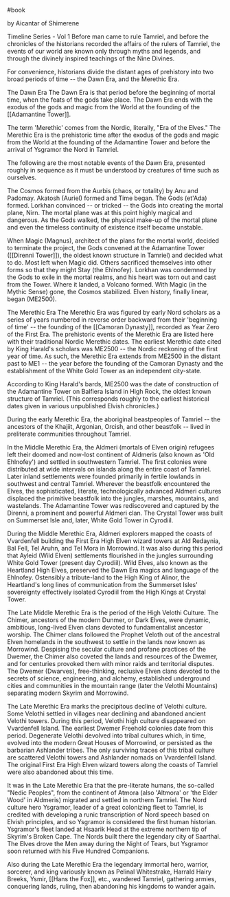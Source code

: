 #book

by Aicantar of Shimerene

Timeline Series - Vol 1
Before man came to rule Tamriel, and before the chronicles of the historians recorded the affairs of the rulers of Tamriel, the events of our world are known only through myths and legends, and through the divinely inspired teachings of the Nine Divines.

For convenience, historians divide the distant ages of prehistory into two broad periods of time -- the Dawn Era, and the Merethic Era.

The Dawn Era
The Dawn Era is that period before the beginning of mortal time, when the feats of the gods take place. The Dawn Era ends with the exodus of the gods and magic from the World at the founding of the [[Adamantine Tower]].

The term 'Merethic' comes from the Nordic, literally, "Era of the Elves." The Merethic Era is the prehistoric time after the exodus of the gods and magic from the World at the founding of the Adamantine Tower and before the arrival of Ysgramor the Nord in Tamriel.

The following are the most notable events of the Dawn Era, presented roughly in sequence as it must be understood by creatures of time such as ourselves.

The Cosmos formed from the Aurbis (chaos, or totality) by Anu and Padomay. Akatosh (Auriel) formed and Time began. The Gods (et'Ada) formed. Lorkhan convinced -- or tricked -- the Gods into creating the mortal plane, Nirn. The mortal plane was at this point highly magical and dangerous. As the Gods walked, the physical make-up of the mortal plane and even the timeless continuity of existence itself became unstable.

When Magic (Magnus), architect of the plans for the mortal world, decided to terminate the project, the Gods convened at the Adamantine Tower ([[Direnni Tower]]), the oldest known structure in Tamriel) and decided what to do. Most left when Magic did. Others sacrificed themselves into other forms so that they might Stay (the Ehlnofey). Lorkhan was condemned by the Gods to exile in the mortal realms, and his heart was torn out and cast from the Tower. Where it landed, a Volcano formed. With Magic (in the Mythic Sense) gone, the Cosmos stabilized. Elven history, finally linear, began (ME2500).

The Merethic Era
The Merethic Era was figured by early Nord scholars as a series of years numbered in reverse order backward from their 'beginning of time' -- the founding of the [[Camoran Dynasty]], recorded as Year Zero of the First Era. The prehistoric events of the Merethic Era are listed here with their traditional Nordic Merethic dates. The earliest Merethic date cited by King Harald's scholars was ME2500 -- the Nordic reckoning of the first year of time. As such, the Merethic Era extends from ME2500 in the distant past to ME1 -- the year before the founding of the Camoran Dynasty and the establishment of the White Gold Tower as an independent city-state.

According to King Harald's bards, ME2500 was the date of construction of the Adamantine Tower on Balfiera Island in High Rock, the oldest known structure of Tamriel. (This corresponds roughly to the earliest historical dates given in various unpublished Elvish chronicles.)

During the early Merethic Era, the aboriginal beastpeoples of Tamriel -- the ancestors of the Khajiit, Argonian, Orcish, and other beastfolk -- lived in preliterate communities throughout Tamriel.

In the Middle Merethic Era, the Aldmeri (mortals of Elven origin) refugees left their doomed and now-lost continent of Aldmeris (also known as 'Old Ehlnofey') and settled in southwestern Tamriel. The first colonies were distributed at wide intervals on islands along the entire coast of Tamriel. Later inland settlements were founded primarily in fertile lowlands in southwest and central Tamriel. Wherever the beastfolk encountered the Elves, the sophisticated, literate, technologically advanced Aldmeri cultures displaced the primitive beastfolk into the jungles, marshes, mountains, and wastelands. The Adamantine Tower was rediscovered and captured by the Direnni, a prominent and powerful Aldmeri clan. The Crystal Tower was built on Summerset Isle and, later, White Gold Tower in Cyrodiil.

During the Middle Merethic Era, Aldmeri explorers mapped the coasts of Vvardenfell building the First Era High Elven wizard towers at Ald Redaynia, Bal Fell, Tel Aruhn, and Tel Mora in Morrowind. It was also during this period that Ayleid (Wild Elven) settlements flourished in the jungles surrounding White Gold Tower (present day Cyrodiil). Wild Elves, also known as the Heartland High Elves, preserved the Dawn Era magics and language of the Ehlnofey. Ostensibly a tribute-land to the High King of Alinor, the Heartland's long lines of communication from the Summerset Isles' sovereignty effectively isolated Cyrodiil from the High Kings at Crystal Tower.

The Late Middle Merethic Era is the period of the High Velothi Culture. The Chimer, ancestors of the modern Dunmer, or Dark Elves, were dynamic, ambitious, long-lived Elven clans devoted to fundamentalist ancestor worship. The Chimer clans followed the Prophet Veloth out of the ancestral Elven homelands in the southwest to settle in the lands now known as Morrowind. Despising the secular culture and profane practices of the Dwemer, the Chimer also coveted the lands and resources of the Dwemer, and for centuries provoked them with minor raids and territorial disputes. The Dwemer (Dwarves), free-thinking, reclusive Elven clans devoted to the secrets of science, engineering, and alchemy, established underground cities and communities in the mountain range (later the Velothi Mountains) separating modern Skyrim and Morrowind.

The Late Merethic Era marks the precipitous decline of Velothi culture. Some Velothi settled in villages near declining and abandoned ancient Velothi towers. During this period, Velothi high culture disappeared on Vvardenfell Island. The earliest Dwemer Freehold colonies date from this period. Degenerate Velothi devolved into tribal cultures which, in time, evolved into the modern Great Houses of Morrowind, or persisted as the barbarian Ashlander tribes. The only surviving traces of this tribal culture are scattered Velothi towers and Ashlander nomads on Vvardenfell Island. The original First Era High Elven wizard towers along the coasts of Tamriel were also abandoned about this time.

It was in the Late Merethic Era that the pre-literate humans, the so-called "Nedic Peoples", from the continent of Atmora (also 'Altmora' or 'the Elder Wood' in Aldmeris) migrated and settled in northern Tamriel. The Nord culture hero Ysgramor, leader of a great colonizing fleet to Tamriel, is credited with developing a runic transcription of Nord speech based on Elvish principles, and so Ysgramor is considered the first human historian. Ysgramor's fleet landed at Hsaarik Head at the extreme northern tip of Skyrim's Broken Cape. The Nords built there the legendary city of Saarthal. The Elves drove the Men away during the Night of Tears, but Ysgramor soon returned with his Five Hundred Companions.

Also during the Late Merethic Era the legendary immortal hero, warrior, sorcerer, and king variously known as Pelinal Whitestrake, Harrald Hairy Breeks, Ysmir, [[Hans the Fox]], etc., wandered Tamriel, gathering armies, conquering lands, ruling, then abandoning his kingdoms to wander again.